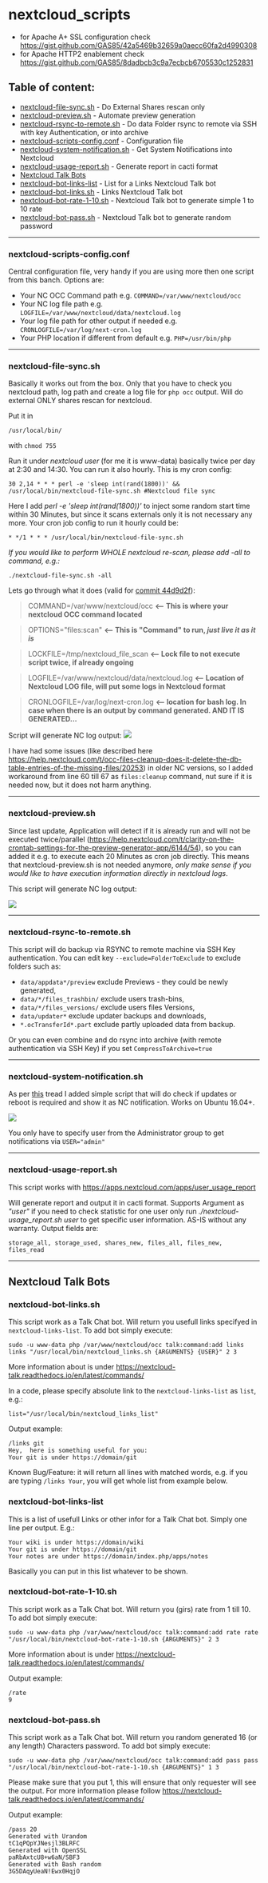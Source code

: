 # nextcloud_scripts

* for Apache A+ SSL configuration check https://gist.github.com/GAS85/42a5469b32659a0aecc60fa2d4990308
* for Apache HTTP2 enablement check https://gist.github.com/GAS85/8dadbcb3c9a7ecbcb6705530c1252831

## Table of content:
- [nextcloud-file-sync.sh](https://github.com/GAS85/nextcloud_scripts#nextcloud-file-syncsh) - Do External Shares rescan only
- [nextcloud-preview.sh](https://github.com/GAS85/nextcloud_scripts#nextcloud-previewsh) - Automate preview generation
- [nextcloud-rsync-to-remote.sh](https://github.com/GAS85/nextcloud_scripts#nextcloud-rsync-to-remotesh) - Do data Folder rsync to remote via SSH with key Authentication, or into archive
- [nextcloud-scripts-config.conf](https://github.com/GAS85/nextcloud_scripts#nextcloud-scripts-configconf) - Configuration file
- [nextcloud-system-notification.sh](https://github.com/GAS85/nextcloud_scripts#nextcloud-system-notificationsh) - Get System Notifications into Nextcloud
- [nextcloud-usage-report.sh](https://github.com/GAS85/nextcloud_scripts#nextcloud-usage-reportsh) - Generate report in cacti format
- [Nextcloud Talk Bots](https://github.com/GAS85/nextcloud_scripts#NextcloudTalkBots)
- [nextcloud-bot-links-list](https://github.com/GAS85/nextcloud_scripts#nextcloud-bot-links-list) - List for a Links Nextcloud Talk bot
- [nextcloud-bot-links.sh](https://github.com/GAS85/nextcloud_scripts#nextcloud-bot-linkssh) - Links Nextcloud Talk bot
- [nextcloud-bot-rate-1-10.sh](https://github.com/GAS85/nextcloud_scripts#nextcloud-bot-rate-1-10sh) - Nextcloud Talk bot to generate simple 1 to 10 rate
- [nextcloud-bot-pass.sh](https://github.com/GAS85/nextcloud_scripts#nextcloud-bot-passsh) - Nextcloud Talk bot to generate random password

---

### nextcloud-scripts-config.conf
Central configuration file, very handy if you are using more then one script from this banch. Options are:

- Your NC OCC Command path e.g. `COMMAND=/var/www/nextcloud/occ`
- Your NC log file path e.g. `LOGFILE=/var/www/nextcloud/data/nextcloud.log`
- Your log file path for other output if needed e.g. `CRONLOGFILE=/var/log/next-cron.log`
- Your PHP location if different from default e.g. `PHP=/usr/bin/php`

---

### nextcloud-file-sync.sh
Basically it works out from the box. Only that you have to check you nextcloud path, log path and create a log file for `php occ` output.
Will do external ONLY shares rescan for nextcloud.

Put it in

    /usr/local/bin/

with `chmod 755`

Run it under _nextcloud user_ (for me it is www-data) basically twice per day at 2:30 and 14:30. You can run it also hourly. This is my cron config:

    30 2,14 * * * perl -e 'sleep int(rand(1800))' && /usr/local/bin/nextcloud-file-sync.sh #Nextcloud file sync

Here I add _perl -e 'sleep int(rand(1800))'_ to inject some random start time within 30 Minutes, but since it scans externals only it is not necessary any more. Your cron job config to run it hourly could be:

    * */1 * * * /usr/local/bin/nextcloud-file-sync.sh

_If you would like to perform WHOLE nextcloud re-scan, please add -all to command, e.g.:_

    ./nextcloud-file-sync.sh -all

Lets go through what it does (valid for [commit 44d9d2f](https://github.com/GAS85/nextcloud_scripts/commit/44d9d2ffe1153130560c8039e1299483bc2a36a5)):

> COMMAND=/var/www/nextcloud/occ   **<--  This is where your nextcloud OCC command located**

> OPTIONS="files:scan"   **<--  This is "Command" to run, _just live it as it is_**

> LOCKFILE=/tmp/nextcloud_file_scan   **<--  Lock file to not execute script twice, if already ongoing**

> LOGFILE=/var/www/nextcloud/data/nextcloud.log    **<--  Location of Nextcloud LOG file, will put some logs in Nextcloud format**

> CRONLOGFILE=/var/log/next-cron.log   **<--  location for bash log. In case when there is an output by command generated. AND IT IS GENERATED...**

Script will generate NC log output:
![](https://help.nextcloud.com/uploads/default/original/2X/b/bfc2a6ad6de3d7af5d287776e87ffbcd5d6fcc18.png)

I have had some issues (like described here https://help.nextcloud.com/t/occ-files-cleanup-does-it-delete-the-db-table-entries-of-the-missing-files/20253) in older NC versions, so I added workaround from line 60 till 67 as `files:cleanup` command, nut sure if it is needed now, but it does not harm anything.

---

### nextcloud-preview.sh
Since last update, Application will detect if it is already run and will not be executed twice/parallel (https://help.nextcloud.com/t/clarity-on-the-crontab-settings-for-the-preview-generator-app/6144/54), so you can added it e.g. to execute each 20 Minutes as cron job directly. This means that nextcloud-preview.sh is not needed anymore, _only make sense if you would like to have execution information directly in nextcloud logs_.

This script will generate NC log output:

![](https://help.nextcloud.com/uploads/default/original/2X/7/7a6efcf4700e06457f9bf0eab634eb9f4e012943.png)

---

### nextcloud-rsync-to-remote.sh
This script will do backup via  RSYNC to remote machine via SSH Key authentication. You can edit key `--exclude=FolderToExclude` to exclude folders such as:
 - `data/appdata*/preview` exclude Previews - they could be newly generated,
 - `data/*/files_trashbin/` exclude users trash-bins,
 - `data/*/files_versions/` exclude users files Versions,
 - `data/updater*` exclude updater backups and downloads,
 - `*.ocTransferId*.part` exclude partly uploaded data from backup.

Or you can even combine and do rsync into archive (with remote authentication via SSH Key) if you set `CompressToArchive=true`

---

### nextcloud-system-notification.sh
As per [this](https://help.nextcloud.com/t/howto-get-notifications-for-system-updates/10299) tread I added simple script that will do check if updates or reboot is required and show it as NC notification. Works on Ubuntu 16.04+.

![](https://help.nextcloud.com/uploads/default/original/2X/9/96a5632b82ecdc46251cc4b42cad8be36086b518.png)

You only have to specify user from the Administrator group to get notifications via  `USER="admin"`

---

### nextcloud-usage-report.sh
This script works with https://apps.nextcloud.com/apps/user_usage_report

Will generate report and output it in cacti format. Supports Argument as _"user"_ if you need to check statistic for one user only run _./nextcloud-usage_report.sh user_ to get specific user information.
AS-IS without any warranty. Output fields are:

    storage_all, storage_used, shares_new, files_all, files_new, files_read

---

## Nextcloud Talk Bots

### nextcloud-bot-links.sh
This script work as a Talk Chat bot. Will return you usefull links specifyed in `nextcloud-links-list`.
To add bot simply execute:

    sudo -u www-data php /var/www/nextcloud/occ talk:command:add links links "/usr/local/bin/nextcloud_links.sh {ARGUMENTS} {USER}" 2 3

More information about is under https://nextcloud-talk.readthedocs.io/en/latest/commands/

In a code, please specify absolute link to the `nextcloud-links-list` as `list`, e.g.:

    list="/usr/local/bin/nextcloud_links_list"

Output example:

    /links git
    Hey,  here is something useful for you:
    Your git is under https://domain/git

Known Bug/Feature: it will return all lines with matched words, e.g. if you are typing `/links Your`, you will get whole list from example below.

### nextcloud-bot-links-list
This is a list of usefull Links or other infor for a Talk Chat bot. Simply one line per output. E.g.:

    Your wiki is under https://domain/wiki
    Your git is under https://domain/git
    Your notes are under https://domain/index.php/apps/notes

Basically you can put in this list whatever to be shown.

### nextcloud-bot-rate-1-10.sh
This script work as a Talk Chat bot. Will return you (girs) rate from 1 till 10.
To add bot simply execute:

    sudo -u www-data php /var/www/nextcloud/occ talk:command:add rate rate "/usr/local/bin/nextcloud-bot-rate-1-10.sh {ARGUMENTS}" 2 3

More information about is under https://nextcloud-talk.readthedocs.io/en/latest/commands/

Output example:

    /rate
    9

### nextcloud-bot-pass.sh
This script work as a Talk Chat bot. Will return you random generated 16 (or any length) Characters password.
To add bot simply execute:

    sudo -u www-data php /var/www/nextcloud/occ talk:command:add pass pass "/usr/local/bin/nextcloud-bot-rate-1-10.sh {ARGUMENTS}" 1 3

Please make sure that you put 1, this will ensure that only requester will see the output. For more information please follow https://nextcloud-talk.readthedocs.io/en/latest/commands/

Output example:

    /pass 20
    Generated with Urandom
    tC1qPQpYJNesjl3BLRFC
    Generated with OpenSSL
    paRbAxtcU8+w6aN/SBF3
    Generated with Bash random
    3G5DAqyUeaN!Ewx0HqjO